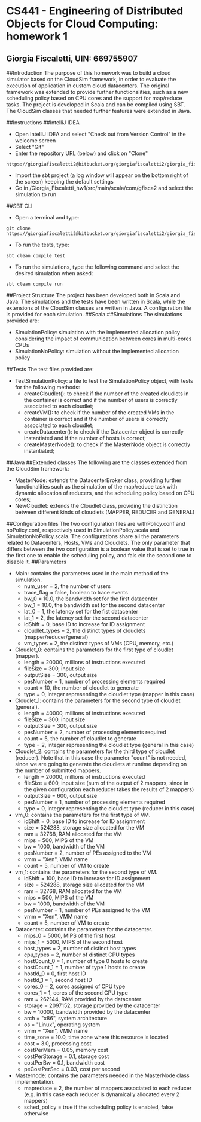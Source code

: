 # CS441 - Engineering of Distributed Objects for Cloud Computing: homework 1
## Giorgia Fiscaletti, UIN: 669755907

##Introduction
The purpose of this homework was to build a cloud simulator based on the CloudSim framework, in order to evaluate the execution of application in custom cloud datacenters. The original framework was extended to provide further functionalities, such as a new scheduling policy based on CPU cores and the support for map/reduce tasks.
The project is developed in Scala and can be compiled using SBT. The CloudSim classes that needed further features were extended in Java.

##Instructions
##IntelliJ IDEA
- Open IntelliJ IDEA and select "Check out from Version Control" in the welcome screen
- Select "Git"
- Enter the repository URL (below) and click on "Clone"
```
https://giorgiafiscaletti2@bitbucket.org/giorgiafiscaletti2/giorgia_fiscaletti_hw1.git
```
- Import the sbt project (a log window will appear on the bottom right of the screen) keeping the default settings
- Go in /Giorgia_Fiscaletti_hw1/src/main/scala/com/gfisca2 and select the simulation to run

##SBT CLI
- Open a terminal and type:
```
git clone https://giorgiafiscaletti2@bitbucket.org/giorgiafiscaletti2/giorgia_fiscaletti_hw1.git
```
- To run the tests, type:
```
sbt clean compile test
```
- To run the simulations, type the following command and select the desired simulation when asked:
```
sbt clean compile run
```
##Project Structure
The project has been developed both in Scala and Java. The simulations and the tests have been written in Scala, while the extensions of the CloudSim classes are written in Java. A configuration file is provided for each simulation.
##Scala
##Simulations
The simulations provided are:
- SimulationPolicy: simulation with the implemented allocation policy considering the impact of communication between cores in multi-cores CPUs  
- SimulationNoPolicy: simulation without the implemented allocation policy

##Tests
The test files provided are:
- TestSimulationPolicy: a file to test the SimulationPolicy object, with tests for the following methods:
  - createCloudlet(): to check if the number of the created cloudlets in the container is correct and if the number of users is correctly associated to each cloudlet;
  - createVM(): to check if the number of the created VMs in the container is correct and if the number of users is correctly associated to each cloudlet;
  - createDatacenter(): to check if the Datacenter object is correctly instantiated and if the number of hosts is correct;
  - createMasterNode(): to check if the MasterNode object is correctly instantiated;
  
##Java
##Extended classes
The following are the classes extended from the CloudSim framework:
- MasterNode: extends the DatacenterBroker class, providing further functionalities such as the simulation of the map/reduce task with dynamic allocation of reducers, and the scheduling policy based on CPU cores;
- NewCloudlet: extends the Cloudlet class, providing the distinction between different kinds of cloudlets (MAPPER, REDUCER and GENERAL)

##Configuration files
The two configuration files are withPolicy.conf and noPolicy.conf, respectively used in SimulationPolicy.scala and SimulationNoPolicy.scala.
The configurations share all the parameters related to Datacenters, Hosts, VMs and Cloudlets. The only parameter that differs between the two configuration is a boolean value that is set to true in the first one to enable the scheduling policy, and fals ein the second one to disable it.
##Parameters
- Main: contains the parameters used in the main method of the simulation.
  - num_user = 2, the number of users
  - trace_flag = false, boolean to trace events
  - bw_0 = 10.0, the bandwidth set for the first datacenter
  - bw_1 = 10.0, the bandwidth set for the second datacenter
  - lat_0 = 1, the latency set for the fist datacenter
  - lat_1 = 2, the latency set for the second datacenter
  - idShift = 0, base ID to increase for ID assignment
  - cloudlet_types = 2, the distinct types of cloudlets (mapper/reducer/general)
  - vm_types = 2, the distinct types of VMs (CPU, memory, etc.)
- Cloudlet_0: contains the parameters for the first type of cloudlet (mapper).
  - length = 20000, millions of instructions executed
  - fileSize = 300, input size
  - outputSize = 300, output size
  - pesNumber = 1, number of processing elements required
  - count = 10, the number of cloudlet to generate
  - type = 0, integer representing the cloudlet type (mapper in this case)
- Cloudlet_1: contains the parameters for the second type of cloudlet (general).
  - length = 40000, millions of instructions executed
  - fileSize = 300, input size
  - outputSize = 300, output size
  - pesNumber = 2, number of processing elements required
  - count = 5, the number of cloudlet to generate
  - type = 2, integer representing the cloudlet type (general in this case)
- Cloudlet_2: contains the parameters for the third type of cloudlet (reducer). Note that in this case the parameter "count" is not needed, since we are going to generate the cloudlets at runtime depending on the number of submitted mappers.
  - length = 20000, millions of instructions executed
  - fileSize = 600, input size (sum of the output of 2 mappers, since in the given configuration each reducer takes the results of 2 mappers)
  - outputSize = 600, output size
  - pesNumber = 1, number of processing elements required
  - type = 0, integer representing the cloudlet type (reducer in this case)
- vm_0: contains the parameters for the first type of VM.
  - idShift = 0, base ID to increase for ID assignment
  - size = 524288, storage size allocated for the VM
  - ram = 32768, RAM allocated for the VM
  - mips = 500, MIPS of the VM
  - bw = 1000, bandwidth of the VM
  - pesNumber = 2, number of PEs assigned to the VM
  - vmm = "Xen", VMM name
  - count = 5, number of VM to create
- vm_1: contains the parameters for the second type of VM.
  - idShift = 100, base ID to increase for ID assignment
  - size = 524288, storage size allocated for the VM
  - ram = 32768, RAM allocated for the VM
  - mips = 500, MIPS of the VM
  - bw = 1000, bandwidth of the VM
  - pesNumber = 1, number of PEs assigned to the VM
  - vmm = "Xen", VMM name
  - count = 5, number of VM to create
- Datacenter: contains the parameters for the datacenter.
  - mips_0 = 5000, MIPS of the first host
  - mips_1 = 5000, MIPS of the second host
  - host_types = 2, number of distinct host types
  - cpu_types = 2, number of distinct CPU types
  - hostCount_0 = 1, number of type 0 hosts to create
  - hostCount_1 = 1, number of type 1 hosts to create
  - hostId_0 = 0, first host ID
  - hostId_1 = 1, second host ID
  - cores_0 = 2, cores assigned of CPU type
  - cores_1 = 1, cores of the second CPU type
  - ram = 262144, RAM provided by the datacenter
  - storage = 2097152, storage provided by the datacenter
  - bw = 10000, bandwidth provided by the datacenter
  - arch = "x86", system architecture
  - os = "Linux", operating system
  - vmm = "Xen", VMM name
  - time_zone = 10.0, time zone where this resource is located
  - cost = 3.0, processing cost
  - costPerMem = 0.05, memory cost
  - costPerStorage = 0.1, storage cost
  - costPerBw = 0.1, bandwidth cost
  - peCostPerSec = 0.03, cost per second
- Masternode: contains the parameters needed in the MasterNode class implementation.
  - mapreduce = 2, the number of mappers associated to each reducer (e.g. in this case each reducer is dynamically allocated every 2 mappers)
  - sched_policy = true if the scheduling policy is enabled, false otherwise